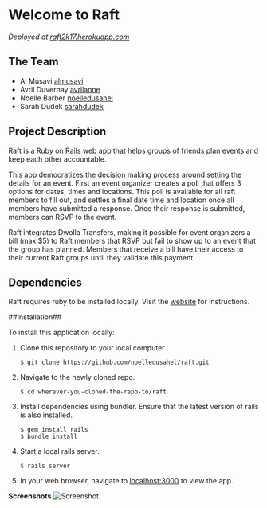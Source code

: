# Welcome to Raft

*Deployed at [raft2k17.herokuapp.com](http://raft2k17.herokuapp.com/)*

## The Team

* Al Musavi [almusavi](https://github.com/almusavi)
* Avril Duvernay [avrilanne](https://github.com/avrilanne)
* Noelle Barber [noelledusahel](https://github.com/noelledusahel)
* Sarah Dudek [sarahdudek](https://github.com/sarahdudek)

## Project Description

Raft is a Ruby on Rails web app that helps groups of friends plan events and keep each other accountable. 

This app democratizes the decision making process around setting the details for an event. First an event organizer creates a poll that offers 3 options for dates, times and locations. This poll is available for all raft members to fill out, and settles a final date time and location once all members have submitted a response. Once their response is submitted, members can RSVP to the event. 

Raft integrates Dwolla Transfers, making it possible for event organizers a bill (max $5) to Raft members that RSVP but fail to show up to an event that the group has planned. Members that receive a bill have their access to their current Raft groups until they validate this payment. 

## Dependencies

Raft requires ruby to be installed locally. Visit the [website](https://www.ruby-lang.org/en/) for instructions.

##Installation##

To install this application locally:

1. Clone this repository to your local computer
    
    `$ git clone https://github.com/noelledusahel/raft.git`

2. Navigate to the newly cloned repo.
    
    `$ cd wherever-you-cloned-the-repo-to/raft`

3. Install dependencies using bundler. Ensure that the latest version of rails is also installed.
	
	`$ gem install rails` <br/>
    `$ bundle install`

4. Start a local rails server.
    
    `$ rails server` 

5. In your web browser, navigate to [localhost:3000](localhost:3000) to view the app.


**Screenshots**
![Screenshot](screenshot.png)



